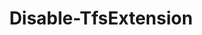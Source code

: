 ﻿---
title: Disable-TfsExtension
breadcrumbs: [ "ExtensionManagement" ]
parent: "ExtensionManagement"
description: "Disables an extension installed in the specified collection/organization. "
remarks: 
parameterSets: 
  "_All_": [ Collection, Extension, Passthru, Publisher, Server ] 
  "__AllParameterSets":  
    Extension: 
      type: "object"  
      position: "0"  
    Publisher: 
      type: "string"  
      position: "1"  
    Collection: 
      type: "object"  
    Passthru: 
      type: "SwitchParameter"  
    Server: 
      type: "object" 
parameters: 
  - name: "Extension" 
    description: "Specifies the ID or the name of the extensions. Wilcards are supported. " 
    globbing: false 
    pipelineInput: "true (ByValue)" 
    position: 0 
    type: "object" 
  - name: "Publisher" 
    description: "Specifies the ID or the name of the publisher. Wilcards are supported. " 
    globbing: false 
    position: 1 
    type: "string" 
  - name: "Passthru" 
    description: "Returns the results of the command. By default, this cmdlet does not generate any output. " 
    globbing: false 
    type: "SwitchParameter" 
    defaultValue: "False" 
  - name: "Collection" 
    description: "Specifies the URL to the Team Project Collection or Azure DevOps Organization to connect to, a TfsTeamProjectCollection object (Windows PowerShell only), or a VssConnection object. You can also connect to an Azure DevOps Services organizations by simply providing its name instead of the full URL. For more details, see the Get-TfsTeamProjectCollection cmdlet. When omitted, it defaults to the connection set by Connect-TfsTeamProjectCollection (if any). " 
    globbing: false 
    type: "object" 
    aliases: [ Organization ] 
  - name: "Organization" 
    description: "Specifies the URL to the Team Project Collection or Azure DevOps Organization to connect to, a TfsTeamProjectCollection object (Windows PowerShell only), or a VssConnection object. You can also connect to an Azure DevOps Services organizations by simply providing its name instead of the full URL. For more details, see the Get-TfsTeamProjectCollection cmdlet. When omitted, it defaults to the connection set by Connect-TfsTeamProjectCollection (if any). This is an alias of the Collection parameter." 
    globbing: false 
    type: "object" 
    aliases: [ Organization ] 
  - name: "Server" 
    description: "Specifies the URL to the Team Foundation Server to connect to, a TfsConfigurationServer object (Windows PowerShell only), or a VssConnection object. When omitted, it defaults to the connection set by Connect-TfsConfiguration (if any). For more details, see the Get-TfsConfigurationServer cmdlet. " 
    globbing: false 
    type: "object"
inputs: 
  - type: "System.Object" 
    description: "Specifies the ID or the name of the extensions. Wilcards are supported. "
outputs: 
  - type: "Microsoft.VisualStudio.Services.ExtensionManagement.WebApi.InstalledExtension" 
    description: 
notes: 
relatedLinks: 
  - text: "Online Version:" 
    uri: "https://tfscmdlets.dev/docs/cmdlets/ExtensionManagement/Disable-TfsExtension"
aliases: 
examples: 
---
